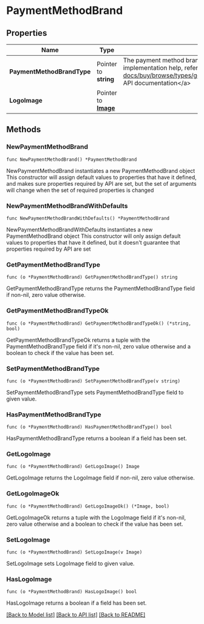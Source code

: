# PaymentMethodBrand

## Properties

Name | Type | Description | Notes
------------ | ------------- | ------------- | -------------
**PaymentMethodBrandType** | Pointer to **string** | The payment method brand, such as Visa or PayPal. For implementation help, refer to &lt;a href&#x3D;&#39;https://developer.ebay.com/api-docs/buy/browse/types/gct:PaymentMethodBrandEnum&#39;&gt;eBay API documentation&lt;/a&gt; | [optional] 
**LogoImage** | Pointer to [**Image**](Image.md) |  | [optional] 

## Methods

### NewPaymentMethodBrand

`func NewPaymentMethodBrand() *PaymentMethodBrand`

NewPaymentMethodBrand instantiates a new PaymentMethodBrand object
This constructor will assign default values to properties that have it defined,
and makes sure properties required by API are set, but the set of arguments
will change when the set of required properties is changed

### NewPaymentMethodBrandWithDefaults

`func NewPaymentMethodBrandWithDefaults() *PaymentMethodBrand`

NewPaymentMethodBrandWithDefaults instantiates a new PaymentMethodBrand object
This constructor will only assign default values to properties that have it defined,
but it doesn't guarantee that properties required by API are set

### GetPaymentMethodBrandType

`func (o *PaymentMethodBrand) GetPaymentMethodBrandType() string`

GetPaymentMethodBrandType returns the PaymentMethodBrandType field if non-nil, zero value otherwise.

### GetPaymentMethodBrandTypeOk

`func (o *PaymentMethodBrand) GetPaymentMethodBrandTypeOk() (*string, bool)`

GetPaymentMethodBrandTypeOk returns a tuple with the PaymentMethodBrandType field if it's non-nil, zero value otherwise
and a boolean to check if the value has been set.

### SetPaymentMethodBrandType

`func (o *PaymentMethodBrand) SetPaymentMethodBrandType(v string)`

SetPaymentMethodBrandType sets PaymentMethodBrandType field to given value.

### HasPaymentMethodBrandType

`func (o *PaymentMethodBrand) HasPaymentMethodBrandType() bool`

HasPaymentMethodBrandType returns a boolean if a field has been set.

### GetLogoImage

`func (o *PaymentMethodBrand) GetLogoImage() Image`

GetLogoImage returns the LogoImage field if non-nil, zero value otherwise.

### GetLogoImageOk

`func (o *PaymentMethodBrand) GetLogoImageOk() (*Image, bool)`

GetLogoImageOk returns a tuple with the LogoImage field if it's non-nil, zero value otherwise
and a boolean to check if the value has been set.

### SetLogoImage

`func (o *PaymentMethodBrand) SetLogoImage(v Image)`

SetLogoImage sets LogoImage field to given value.

### HasLogoImage

`func (o *PaymentMethodBrand) HasLogoImage() bool`

HasLogoImage returns a boolean if a field has been set.


[[Back to Model list]](../README.md#documentation-for-models) [[Back to API list]](../README.md#documentation-for-api-endpoints) [[Back to README]](../README.md)


